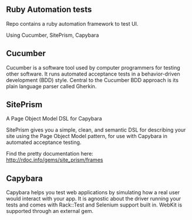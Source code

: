## Ruby Automation tests

Repo contains a ruby automation framework to test UI.

Using Cucumber, SitePrism, Capybara

Cucumber
---------

Cucumber is a software tool used by computer programmers for testing other software. 
It runs automated acceptance tests in a behavior-driven development (BDD) style. 
Central to the Cucumber BDD approach is its plain language parser called Gherkin.

SitePrism
---------

A Page Object Model DSL for Capybara

SitePrism gives you a simple, clean, and semantic DSL for describing your site using the Page Object Model pattern, for use with Capybara in automated acceptance testing.

Find the pretty documentation here: http://rdoc.info/gems/site_prism/frames

Capybara
--------

Capybara helps you test web applications by simulating how a real user would interact with your app. 
It is agnostic about the driver running your tests and comes with Rack::Test and Selenium support built in. 
WebKit is supported through an external gem.
